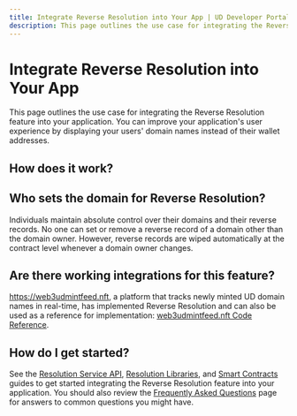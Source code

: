 ```yaml
---
title: Integrate Reverse Resolution into Your App | UD Developer Portal
description: This page outlines the use case for integrating the Reverse Resolution feature into your application.
---
```


# Integrate Reverse Resolution into Your App

This page outlines the use case for integrating the Reverse Resolution feature into your application. You can improve your application's user experience by displaying your users' domain names instead of their wallet addresses.

## How does it work?

## Who sets the domain for Reverse Resolution?

Individuals maintain absolute control over their domains and their reverse records. No one can set or remove a reverse record of a domain other than the domain owner. However, reverse records are wiped automatically at the contract level whenever a domain owner changes.

## Are there working integrations for this feature?

<https://web3udmintfeed.nft>, a platform that tracks newly minted UD domain names in real-time, has implemented Reverse Resolution and can also be used as a reference for implementation: [web3udmintfeed.nft Code Reference](https://github.com/Noxturnix/web3udmintfeed.nft).

## How do I get started?

See the [Resolution Service API](../reverse-resolution/integration-guides/resolution-service-api.md), [Resolution Libraries](../reverse-resolution/integration-guides/resolution-libraries.md), and [Smart Contracts](../reverse-resolution/integration-guides/smart-contracts.md) guides to get started integrating the Reverse Resolution feature into your application. You should also review the [Frequently Asked Questions](../reverse-resolution/reverse-resolution-faq.md) page for answers to common questions you might have.
